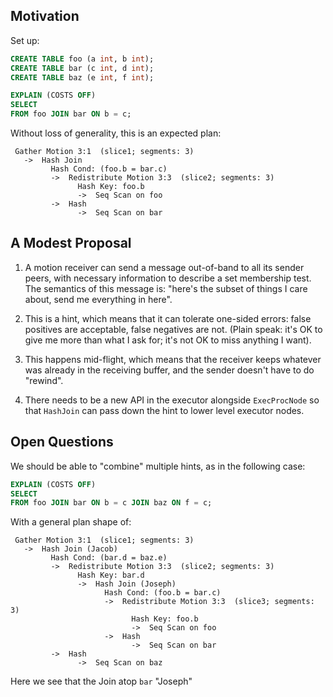 ## Motivation

Set up:
```sql
CREATE TABLE foo (a int, b int);
CREATE TABLE bar (c int, d int);
CREATE TABLE baz (e int, f int);
```

```sql
EXPLAIN (COSTS OFF)
SELECT
FROM foo JOIN bar ON b = c;
```

Without loss of generality, this is an expected plan:

```
 Gather Motion 3:1  (slice1; segments: 3)
   ->  Hash Join
         Hash Cond: (foo.b = bar.c)
         ->  Redistribute Motion 3:3  (slice2; segments: 3)
               Hash Key: foo.b
               ->  Seq Scan on foo
         ->  Hash
               ->  Seq Scan on bar
```

## A Modest Proposal

1. A motion receiver can send a message out-of-band to all its sender peers,
   with necessary information to describe a set membership test. The semantics
   of this message is: "here's the subset of things I care about, send me
   everything in here".

1. This is a hint, which means that it can tolerate one-sided errors: false
   positives are acceptable, false negatives are not. (Plain speak: it's OK to
   give me more than what I ask for; it's not OK to miss anything I want).

1. This happens mid-flight, which means that the receiver keeps whatever was
   already in the receiving buffer, and the sender doesn't have to do "rewind".

1. There needs to be a new API in the executor alongside `ExecProcNode` so that
   `HashJoin` can pass down the hint to lower level executor nodes.

## Open Questions

We should be able to "combine" multiple hints, as in the following case:

```sql
EXPLAIN (COSTS OFF)
SELECT
FROM foo JOIN bar ON b = c JOIN baz ON f = c;
```

With a general plan shape of:

```
 Gather Motion 3:1  (slice1; segments: 3)
   ->  Hash Join (Jacob)
         Hash Cond: (bar.d = baz.e)
         ->  Redistribute Motion 3:3  (slice2; segments: 3)
               Hash Key: bar.d
               ->  Hash Join (Joseph)
                     Hash Cond: (foo.b = bar.c)
                     ->  Redistribute Motion 3:3  (slice3; segments: 3)
                           Hash Key: foo.b
                           ->  Seq Scan on foo
                     ->  Hash
                           ->  Seq Scan on bar
         ->  Hash
               ->  Seq Scan on baz
```

Here we see that the Join atop `bar` "Joseph"
